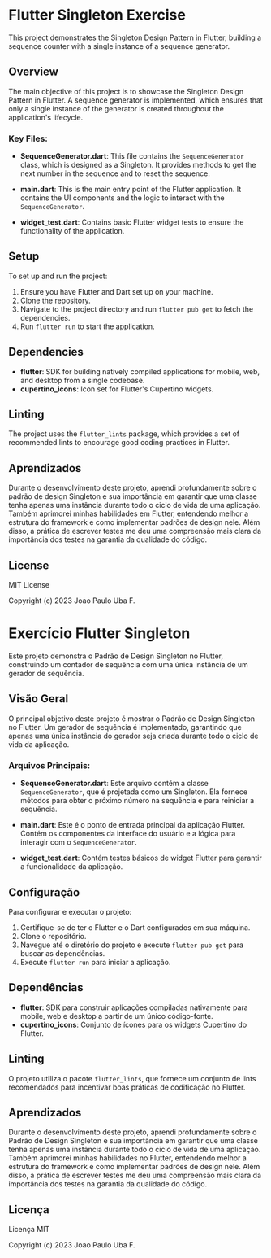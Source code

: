 # Flutter Singleton Exercise

This project demonstrates the Singleton Design Pattern in Flutter, building a sequence counter with a single instance of a sequence generator.

## Overview

The main objective of this project is to showcase the Singleton Design Pattern in Flutter. A sequence generator is implemented, which ensures that only a single instance of the generator is created throughout the application's lifecycle.

### Key Files:

- **SequenceGenerator.dart**: This file contains the `SequenceGenerator` class, which is designed as a Singleton. It provides methods to get the next number in the sequence and to reset the sequence.
  
- **main.dart**: This is the main entry point of the Flutter application. It contains the UI components and the logic to interact with the `SequenceGenerator`.

- **widget_test.dart**: Contains basic Flutter widget tests to ensure the functionality of the application.

## Setup

To set up and run the project:

1. Ensure you have Flutter and Dart set up on your machine.
2. Clone the repository.
3. Navigate to the project directory and run `flutter pub get` to fetch the dependencies.
4. Run `flutter run` to start the application.

## Dependencies

- **flutter**: SDK for building natively compiled applications for mobile, web, and desktop from a single codebase.
- **cupertino_icons**: Icon set for Flutter's Cupertino widgets.

## Linting

The project uses the `flutter_lints` package, which provides a set of recommended lints to encourage good coding practices in Flutter.

## Aprendizados

Durante o desenvolvimento deste projeto, aprendi profundamente sobre o padrão de design Singleton e sua importância em garantir que uma classe tenha apenas uma instância durante todo o ciclo de vida de uma aplicação. Também aprimorei minhas habilidades em Flutter, entendendo melhor a estrutura do framework e como implementar padrões de design nele. Além disso, a prática de escrever testes me deu uma compreensão mais clara da importância dos testes na garantia da qualidade do código.

## License

MIT License

Copyright (c) 2023 Joao Paulo Uba F.

# Exercício Flutter Singleton

Este projeto demonstra o Padrão de Design Singleton no Flutter, construindo um contador de sequência com uma única instância de um gerador de sequência.

## Visão Geral

O principal objetivo deste projeto é mostrar o Padrão de Design Singleton no Flutter. Um gerador de sequência é implementado, garantindo que apenas uma única instância do gerador seja criada durante todo o ciclo de vida da aplicação.

### Arquivos Principais:

- **SequenceGenerator.dart**: Este arquivo contém a classe `SequenceGenerator`, que é projetada como um Singleton. Ela fornece métodos para obter o próximo número na sequência e para reiniciar a sequência.
  
- **main.dart**: Este é o ponto de entrada principal da aplicação Flutter. Contém os componentes da interface do usuário e a lógica para interagir com o `SequenceGenerator`.

- **widget_test.dart**: Contém testes básicos de widget Flutter para garantir a funcionalidade da aplicação.

## Configuração

Para configurar e executar o projeto:

1. Certifique-se de ter o Flutter e o Dart configurados em sua máquina.
2. Clone o repositório.
3. Navegue até o diretório do projeto e execute `flutter pub get` para buscar as dependências.
4. Execute `flutter run` para iniciar a aplicação.

## Dependências

- **flutter**: SDK para construir aplicações compiladas nativamente para mobile, web e desktop a partir de um único código-fonte.
- **cupertino_icons**: Conjunto de ícones para os widgets Cupertino do Flutter.

## Linting

O projeto utiliza o pacote `flutter_lints`, que fornece um conjunto de lints recomendados para incentivar boas práticas de codificação no Flutter.

## Aprendizados

Durante o desenvolvimento deste projeto, aprendi profundamente sobre o Padrão de Design Singleton e sua importância em garantir que uma classe tenha apenas uma instância durante todo o ciclo de vida de uma aplicação. Também aprimorei minhas habilidades no Flutter, entendendo melhor a estrutura do framework e como implementar padrões de design nele. Além disso, a prática de escrever testes me deu uma compreensão mais clara da importância dos testes na garantia da qualidade do código.

## Licença

Licença MIT

Copyright (c) 2023 Joao Paulo Uba F.

